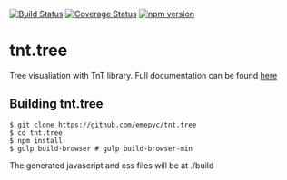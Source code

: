 [![Build Status](https://travis-ci.org/emepyc/tnt.tree.svg?branch=master)](https://travis-ci.org/emepyc/tnt.tree)
[![Coverage Status](https://coveralls.io/repos/emepyc/tnt.tree/badge.png)](https://coveralls.io/r/emepyc/tnt.tree)
[![npm version](https://badge.fury.io/js/tnt.tree.svg)](http://badge.fury.io/js/tnt.tree)

tnt.tree
=========
Tree visualiation with TnT library.
Full documentation can be found [here](http://emepyc.github.io/tnt)

Building tnt.tree
------------------
```
$ git clone https://github.com/emepyc/tnt.tree
$ cd tnt.tree
$ npm install
$ gulp build-browser # gulp build-browser-min
```
The generated javascript and css files will be at ./build

